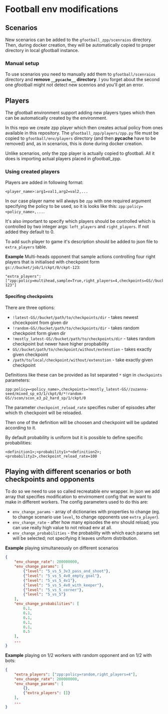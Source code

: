 # Football env modifications

## Scenarios

New scenarios can be added to the `gfootball_zpp/scenraios` directory.
Then, during docker creation, they will be automatically copied to
proper directory in local gfootball instance.

### Manual setup

To use scenarios you need to manually add them to
`gfootball/scenraios` directory and **remove `__pycache__` directory**.
I you forget about the second one gfootball might not detect new
scenrios and you'll get an error.

## Players

The gfootball environment support adding new players types which
then can be automatically created by the environment.

In this repo we create zpp player which then creates actual policy
from ones available in this repository. The `gfootball_zpp/players/zpp.py`
file must be copied to `gfootball/env/players` directory (and then __pycache__
have to be removed) and, as in scenarios, this is done during docker
creation.

Unlike scenarios, only the zpp player is actually copied to gfootball.
All it does is importing actual players placed in gfootball_zpp.

###  Using created players

Players are added in following format:

```
<player_name>:arg1=val1,arg2=val2,...
```

In our case player name will always be `zpp` with one required
argument specifying the policy to be used, so it is looks like this:
`zpp:policy=<policy_name>,...`.

It's also important to specify which players should be controlled which is
controlled by two integer args: `left_players` and `right_players`.
If not added they default to 0. 

To add such player to game it's description should be added to 
json file to `extra_players` table.

**Example**
Multi-heads opponent that sample actions controlling four right players that is initialised with checkpoint form `gs://bucket/job/1/ckpt/0/ckpt-123`:
```
"extra_players": ["zpp:policy=multihead,sample=True,right_players=4,checkpoints=GS//bucket/job/1/ckpt/0/ckpt-123"]
```

#### Specifing checkpoints

There are three options:
- `!latest-GS//bucket/path/to/checkpoints/dir` - takes newest chceckpoint from given dir
- `!random-GS//bucket/path/to/checkpoints/dir` - takes random checkpoint form given dir
- `!mostly_latest-GS//bucket/path/to/checkpoints/dir` - takes random checkpoint but newer have higher propbability
- `GS//bucket/path/to/checkpoint/without/extenstion` - takes exactly given checkpoint
- `/path/to/local/checkpoint/without/extenstion` - take exactly given checkpoint

Definitions like these can be provided as list separated `*` sign in `checkpoints` parameters:
```
zpp:policy=<policy_name>,checkpoints=!mostly_latest-GS//zuzanna-seed/mixed_sp_e3/1/ckpt/0/*!random-GS//scon/scon_e3_p2_hard_sp/1/ckpt/0
```

The parameter `checkpoint_reload_rate` specifies nuber of episodes after which th checkpoint will be
reloaded.

Then one of the definition will be choosen and checkpoint will be updated according to it.

By default probability is uniform but it is possible to define specific probabilities:

```
<definition1>;<probability1>*<definition2>;<probability2>,checkpoint_reload_rate=100
```

## Playing with different scenarios or both checkpoints and opponents

To do so we need to use so called recreatable env wrapper. 
In json we add array that specifies modification to envirnoment config that we
want to make in different workers. The config parameters used to do this are:
- `env_change_params` - array of dictionaries with properties to change (eg. to change
scenario use `level`, to change opponents use `extra_player`).
- `env_change_rate` - after how many episodes the env should reload; you can use really high
value to not reload env at all.
- `env_change_probabilities` - the probability with which each params set will be selected;
not specifying it leaves uniform distribution. 

**Example**
playing simultaneously on different scenarios

```json
{
    "env_change_rate": 200000000,
    "env_change_params": [
        {"level": "5_vs_5_3v3_pass_and_shoot"},
        {"level": "5_vs_5_4v0_empty_goal"},
        {"level": "5_vs_5_4v1"},
        {"level": "5_vs_5_4v0_with_keeper"},
        {"level": "5_vs_5_corner"},
        {"level": "5_vs_5"}
    ],
    "env_change_probabilities": [
        0.1,
        0.1,
        0.1,
        0.1,
        0.1,
        0.5
    ],
    ...
}
```

**Example** playing on 1/2 workers with random opponent and on 1/2 with bots:
```json
{
    "extra_players": ["zpp:policy=random,right_players=4"],
    "env_change_rate": 200000000,
    "env_change_params": [
        {},
        {"extra_players": []}
    ],
    ...
}
```